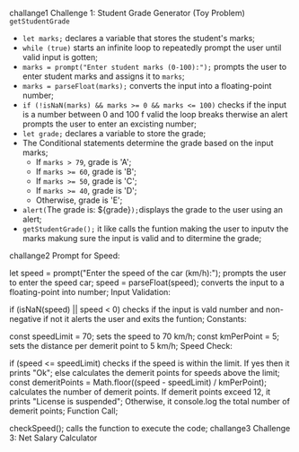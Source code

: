challange1
Challenge 1: Student Grade Generator (Toy Problem)
 `getStudentGrade`
   - `let marks;` declares a variable that stores the student's marks;
   - `while (true)` starts an infinite loop to repeatedly prompt the user until valid input is gotten;
   - `marks = prompt("Enter student marks (0-100):");` prompts the user to enter student marks and assigns it to `marks`;
   - `marks = parseFloat(marks);` converts the input into a floating-point number;
   - `if (!isNaN(marks) && marks >= 0 && marks <= 100)` checks if the input is a number between 0 and 100 f valid the loop breaks therwise an alert prompts the user to enter an excisting number;
   - `let grade;` declares a variable to store the grade;
   - The Conditional statements determine the grade based on the input marks;
     - If `marks > 79`, grade is 'A';
     - If `marks >= 60`, grade is 'B';
     - If `marks >= 50`, grade is 'C';
     - If `marks >= 40`, grade is 'D';
     - Otherwise, grade is 'E';
 - `alert(`The grade is: ${grade}`);`displays the grade to the user using an alert;
- `getStudentGrade();` it like calls the funtion making the user to inputv the marks makung sure the input is valid and to ditermine the grade;

challange2
Prompt for Speed:

let speed = prompt("Enter the speed of the car (km/h):"); prompts the user to enter the speed car;
speed = parseFloat(speed); converts the input to a floating-point into number;
Input Validation:

if (isNaN(speed) || speed < 0) checks if the input is vald number and non-negative if not it alerts the user and exits the funtion;
Constants:

const speedLimit = 70; sets the speed to 70 km/h;
const kmPerPoint = 5; sets the distance per demerit point to 5 km/h;
Speed Check:

if (speed <= speedLimit) checks if the speed is within the limit. If yes then it prints "Ok";
else calculates the demerit points for speeds above the limit;
const demeritPoints = Math.floor((speed - speedLimit) / kmPerPoint); calculates the number of demerit points.
If demerit points exceed 12, it prints "License is suspended";
Otherwise, it console.log the total number of demerit points;
Function Call;

checkSpeed(); calls the function to execute the code;
challange3
 Challenge 3: Net Salary Calculator
